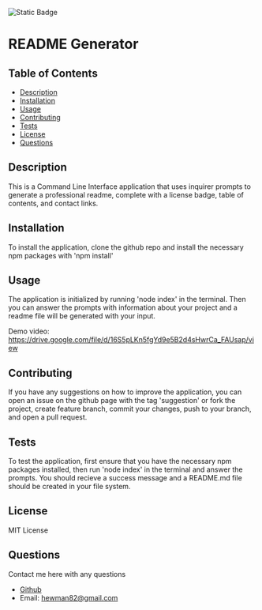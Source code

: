 ![Static Badge](https://img.shields.io/badge/LICENSE-MIT_License-purple)

  # README Generator

  ## Table of Contents

  - [Description](#description)
  - [Installation](#installation)
  - [Usage](#usage)
  - [Contributing](#contributing)
  - [Tests](#tests)
  - [License](#license)
  - [Questions](#questions)

  ## Description

  This is a Command Line Interface application that uses inquirer prompts to generate a professional readme, complete with a license badge, table of contents, and contact links.

  ## Installation

  To install the application, clone the github repo and install the necessary npm packages with 'npm install'

  ## Usage
  
  The application is initialized by running 'node index' in the terminal. Then you can answer the prompts with information about your project and a readme file will be generated with your input.
  
  Demo video: https://drive.google.com/file/d/16S5pLKn5fgYd9e5B2d4sHwrCa_FAUsap/view
  
  ## Contributing
  
  If you have any suggestions on how to improve the application, you can open an issue on the github page with the tag 'suggestion' or fork the project, create feature branch, commit your changes, push to your branch, and open a pull request.
  
  ## Tests
  To test the application, first ensure that you have the necessary npm packages installed, then run 'node index' in the terminal and answer the prompts. You should recieve a success message and a README.md file should be created in your file system.
  
  ## License 
  MIT License
  
  ## Questions
  
  Contact me here with any questions
  - [Github](https://github.com/hewman82)
  - Email: hewman82@gmail.com
